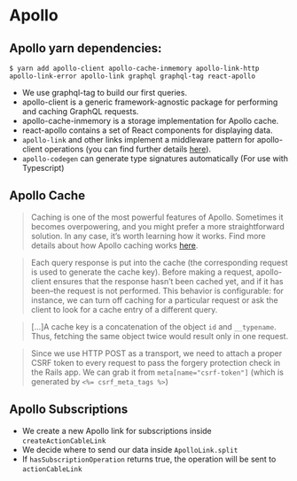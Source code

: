 # Apollo

## Apollo yarn dependencies:

`$ yarn add apollo-client apollo-cache-inmemory apollo-link-http apollo-link-error apollo-link graphql graphql-tag react-apollo`

- We use graphql-tag to build our first queries.
- apollo-client is a generic framework-agnostic package for performing and caching GraphQL requests.
- apollo-cache-inmemory is a storage implementation for Apollo cache.
- react-apollo contains a set of React components for displaying data.
- `apollo-link` and other links implement a middleware pattern for apollo-client operations (you can find further details [here](https://www.apollographql.com/docs/link/overview.html)).
- `apollo-codegen` can generate type signatures automatically (For use with Typescript)

## Apollo Cache

> Caching is one of the most powerful features of Apollo. Sometimes it becomes overpowering, and you might prefer a more straightforward solution. In any case, it’s worth learning how it works. Find more details about how Apollo caching works [here](https://www.apollographql.com/docs/react/advanced/caching.html).

> Each query response is put into the cache (the corresponding request is used to generate the cache key). Before making a request, apollo-client ensures that the response hasn’t been cached yet, and if it has been–the request is not performed. This behavior is configurable: for instance, we can turn off caching for a particular request or ask the client to look for a cache entry of a different query.

> [...]A cache key is a concatenation of the object `id` and `__typename`. Thus, fetching the same object twice would result only in one request.

> Since we use HTTP POST as a transport, we need to attach a proper CSRF token to every request to pass the forgery protection check in the Rails app. We can grab it from `meta[name="csrf-token"]` (which is generated by `<%= csrf_meta_tags %>`)

## Apollo Subscriptions

- We create a new Apollo link for subscriptions inside `createActionCableLink`
- We decide where to send our data inside `ApolloLink.split`
- If `hasSubscriptionOperation` returns true, the operation will be sent to `actionCableLink`